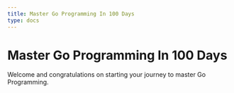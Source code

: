 ```yaml
---
title: Master Go Programming In 100 Days
type: docs
---
```


# Master Go Programming In 100 Days

Welcome and congratulations on starting your journey to master Go Programming.
